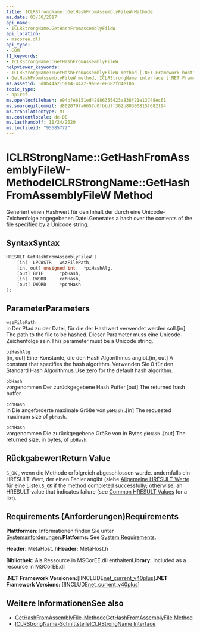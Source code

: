 ```yaml
---
title: ICLRStrongName::GetHashFromAssemblyFileW-Methode
ms.date: 03/30/2017
api_name:
- ICLRStrongName.GetHashFromAssemblyFileW
api_location:
- mscoree.dll
api_type:
- COM
f1_keywords:
- ICLRStrongName::GetHashFromAssemblyFileW
helpviewer_keywords:
- ICLRStrongName::GetHashFromAssemblyFileW method [.NET Framework hosting]
- GetHashFromAssemblyFileW method, ICLRStrongName interface [.NET Framework hosting]
ms.assetid: 5d0b44a2-5a14-44a2-9a0e-e8682fd4e106
topic_type:
- apiref
ms.openlocfilehash: e94bfe6151ed42886355423a838f21e13748ec61
ms.sourcegitcommit: d8020797a6657d0fbbdff362b80300815f682f94
ms.translationtype: MT
ms.contentlocale: de-DE
ms.lasthandoff: 11/24/2020
ms.locfileid: "95685772"
---
```

# <a name="iclrstrongnamegethashfromassemblyfilew-method"></a><span data-ttu-id="1dc03-102">ICLRStrongName::GetHashFromAssemblyFileW-Methode</span><span class="sxs-lookup"><span data-stu-id="1dc03-102">ICLRStrongName::GetHashFromAssemblyFileW Method</span></span>

<span data-ttu-id="1dc03-103">Generiert einen Hashwert für den Inhalt der durch eine Unicode-Zeichenfolge angegebenen Datei.</span><span class="sxs-lookup"><span data-stu-id="1dc03-103">Generates a hash over the contents of the file specified by a Unicode string.</span></span>  
  
## <a name="syntax"></a><span data-ttu-id="1dc03-104">Syntax</span><span class="sxs-lookup"><span data-stu-id="1dc03-104">Syntax</span></span>  
  
```cpp  
HRESULT GetHashFromAssemblyFileW (  
    [in]  LPCWSTR   wszFilePath,  
    [in, out] unsigned int   *piHashAlg,  
    [out] BYTE      *pbHash,  
    [in]  DWORD     cchHash,  
    [out] DWORD     *pchHash  
);  
```  
  
## <a name="parameters"></a><span data-ttu-id="1dc03-105">Parameter</span><span class="sxs-lookup"><span data-stu-id="1dc03-105">Parameters</span></span>  

 `wszFilePath`  
 <span data-ttu-id="1dc03-106">in Der Pfad zu der Datei, für die der Hashwert verwendet werden soll.</span><span class="sxs-lookup"><span data-stu-id="1dc03-106">[in] The path to the file to be hashed.</span></span> <span data-ttu-id="1dc03-107">Dieser Parameter muss eine Unicode-Zeichenfolge sein.</span><span class="sxs-lookup"><span data-stu-id="1dc03-107">This parameter must be a Unicode string.</span></span>  
  
 `piHashAlg`  
 <span data-ttu-id="1dc03-108">[in, out] Eine-Konstante, die den Hash Algorithmus angibt.</span><span class="sxs-lookup"><span data-stu-id="1dc03-108">[in, out] A constant that specifies the hash algorithm.</span></span> <span data-ttu-id="1dc03-109">Verwenden Sie 0 für den Standard Hash Algorithmus.</span><span class="sxs-lookup"><span data-stu-id="1dc03-109">Use zero for the default hash algorithm.</span></span>  
  
 `pbHash`  
 <span data-ttu-id="1dc03-110">vorgenommen Der zurückgegebene Hash Puffer.</span><span class="sxs-lookup"><span data-stu-id="1dc03-110">[out] The returned hash buffer.</span></span>  
  
 `cchHash`  
 <span data-ttu-id="1dc03-111">in Die angeforderte maximale Größe von `pbHash` .</span><span class="sxs-lookup"><span data-stu-id="1dc03-111">[in] The requested maximum size of `pbHash`.</span></span>  
  
 `pchHash`  
 <span data-ttu-id="1dc03-112">vorgenommen Die zurückgegebene Größe von in Bytes `pbHash` .</span><span class="sxs-lookup"><span data-stu-id="1dc03-112">[out] The returned size, in bytes, of `pbHash`.</span></span>  
  
## <a name="return-value"></a><span data-ttu-id="1dc03-113">Rückgabewert</span><span class="sxs-lookup"><span data-stu-id="1dc03-113">Return Value</span></span>  

 <span data-ttu-id="1dc03-114">`S_OK` , wenn die Methode erfolgreich abgeschlossen wurde. andernfalls ein HRESULT-Wert, der einen Fehler angibt (siehe [Allgemeine HRESULT-Werte](/windows/win32/seccrypto/common-hresult-values) für eine Liste).</span><span class="sxs-lookup"><span data-stu-id="1dc03-114">`S_OK` if the method completed successfully; otherwise, an HRESULT value that indicates failure (see [Common HRESULT Values](/windows/win32/seccrypto/common-hresult-values) for a list).</span></span>  
  
## <a name="requirements"></a><span data-ttu-id="1dc03-115">Requirements (Anforderungen)</span><span class="sxs-lookup"><span data-stu-id="1dc03-115">Requirements</span></span>  

 <span data-ttu-id="1dc03-116">**Plattformen:** Informationen finden Sie unter [Systemanforderungen](../../get-started/system-requirements.md).</span><span class="sxs-lookup"><span data-stu-id="1dc03-116">**Platforms:** See [System Requirements](../../get-started/system-requirements.md).</span></span>  
  
 <span data-ttu-id="1dc03-117">**Header:** MetaHost. h</span><span class="sxs-lookup"><span data-stu-id="1dc03-117">**Header:** MetaHost.h</span></span>  
  
 <span data-ttu-id="1dc03-118">**Bibliothek:** Als Ressource in MSCorEE.dll enthalten</span><span class="sxs-lookup"><span data-stu-id="1dc03-118">**Library:** Included as a resource in MSCorEE.dll</span></span>  
  
 <span data-ttu-id="1dc03-119">**.NET Framework Versionen:**[!INCLUDE[net_current_v40plus](../../../../includes/net-current-v40plus-md.md)]</span><span class="sxs-lookup"><span data-stu-id="1dc03-119">**.NET Framework Versions:** [!INCLUDE[net_current_v40plus](../../../../includes/net-current-v40plus-md.md)]</span></span>  
  
## <a name="see-also"></a><span data-ttu-id="1dc03-120">Weitere Informationen</span><span class="sxs-lookup"><span data-stu-id="1dc03-120">See also</span></span>

- [<span data-ttu-id="1dc03-121">GetHashFromAssemblyFile-Methode</span><span class="sxs-lookup"><span data-stu-id="1dc03-121">GetHashFromAssemblyFile Method</span></span>](iclrstrongname-gethashfromassemblyfile-method.md)
- [<span data-ttu-id="1dc03-122">ICLRStrongName-Schnittstelle</span><span class="sxs-lookup"><span data-stu-id="1dc03-122">ICLRStrongName Interface</span></span>](iclrstrongname-interface.md)
